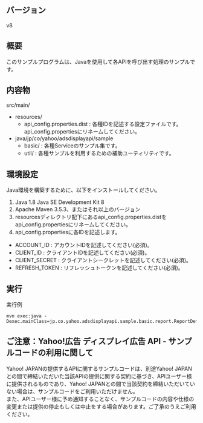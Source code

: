 ## バージョン

v8

## 概要

このサンプルプログラムは、Javaを使用して各APIを呼び出す処理のサンプルです。

## 内容物

src/main/
  - resources/
    - api_config.properties.dist    : 各種IDを記述する設定ファイルです。api_config.propertiesにリネームしてください。
  - java/jp/co/yahoo/adsdisplayapi/sample
    - basic/                      : 各種Serviceのサンプル集です。
    - util/                       : 各種サンプルを利用するための補助ユーティリティです。

## 環境設定

Java環境を構築するために、以下をインストールしてください。

1. Java 1.8 Java SE Development Kit 8
2. Apache Maven 3.5.3、またはそれ以上のバージョン
3. resourcesディレクトリ配下にあるapi_config.properties.distをapi_config.propertiesにリネームしてください。
4. api_config.propertiesに各IDを記述します。
  - ACCOUNT_ID          : アカウントIDを記述してください(必須)。
  - CLIENT_ID           : クライアントIDを記述してください(必須)。
  - CLIENT_SECRET       : クライアントシークレットを記述してください(必須)。
  - REFRESH_TOKEN       : リフレッシュトークンを記述してください(必須)。

## 実行

実行例
```
mvn exec:java -Dexec.mainClass=jp.co.yahoo.adsdisplayapi.sample.basic.report.ReportDefinitionServiceSample
```

## ご注意：Yahoo!広告 ディスプレイ広告 API - サンプルコードの利用に関して

Yahoo! JAPANの提供するAPIに関するサンプルコードは、別途Yahoo! JAPANとの間で締結いただいた当該APIの提供に関する契約に基づき、APIユーザー様に提供されるものであり、Yahoo! JAPANとの間で当該契約を締結いただいていない場合は、サンプルコードをご利用いただけません。  
また、APIユーザー様に予め通知することなく、サンプルコードの内容や仕様の変更または提供の停止もしくは中止をする場合があります。ご了承のうえご利用ください。  
